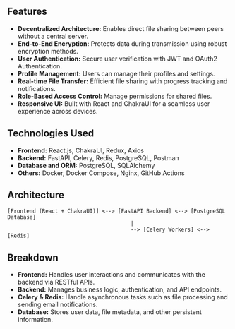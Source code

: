 ## Features

- **Decentralized Architecture:** Enables direct file sharing between peers without a central server.
- **End-to-End Encryption:** Protects data during transmission using robust encryption methods.
- **User Authentication:** Secure user verification with JWT and OAuth2 Authentication.
- **Profile Management:** Users can manage their profiles and settings.
- **Real-time File Transfer:** Efficient file sharing with progress tracking and notifications.
- **Role-Based Access Control:** Manage permissions for shared files.
- **Responsive UI:** Built with React and ChakraUI for a seamless user experience across devices.

## Technologies Used

- **Frontend:** React.js, ChakraUI, Redux, Axios
- **Backend:** FastAPI, Celery, Redis, PostgreSQL, Postman
- **Database and ORM:** PostgreSQL, SQLAlchemy
- **Others:** Docker, Docker Compose, Nginx, GitHub Actions

## Architecture
```
[Frontend (React + ChakraUI)] <--> [FastAPI Backend] <--> [PostgreSQL Database]
                                       |
                                       --> [Celery Workers] <--> [Redis]
```

## Breakdown
- **Frontend:** Handles user interactions and communicates with the backend via RESTful APIs.
- **Backend:** Manages business logic, authentication, and API endpoints.
- **Celery & Redis:** Handle asynchronous tasks such as file processing and sending email notifications.
- **Database:** Stores user data, file metadata, and other persistent information.